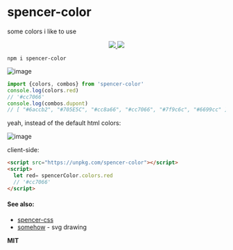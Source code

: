 # spencer-color
some colors i like to use

<div align="center">
  <a href="https://npmjs.org/package/spencer-color">
    <img src="https://img.shields.io/npm/v/spencer-color.svg?style=flat-square" />
  </a>
  <a href="https://unpkg.com/spencer-color">
    <img src="https://badge-size.herokuapp.com/spencermountain/spencer-color/master/builds/spencer-color.js" />
  </a>
</div>

`npm i spencer-color`

![image](https://user-images.githubusercontent.com/399657/50425342-2bf74580-0842-11e9-8b37-ad4d1a7326f1.png)

```js
import {colors, combos} from 'spencer-color'
console.log(colors.red)
// '#cc7066'
console.log(combos.dupont)
// [ "#6accb2", "#705E5C", "#cc8a66", "#cc7066", "#7f9c6c", "#6699cc" ]
```

yeah, instead of the default html colors:


![image](https://user-images.githubusercontent.com/399657/49593436-8e46df80-f941-11e8-9522-4a4a17d52e53.png)


client-side:
```html
<script src="https://unpkg.com/spencer-color"></script>
<script>
  let red= spencerColor.colors.red
  // '#cc7066'
</script>
```

#### See also:
* [spencer-css](https://github.com/spencermountain/spencer-css)
* [somehow](https://github.com/spencermountain/somehow) - svg drawing

**MIT**
